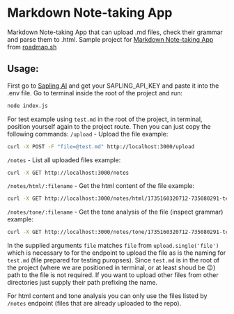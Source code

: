 # Markdown Note-taking App
Markdown Note-taking App that can upload .md files, check their grammar and parse them to .html.
Sample project for [Markdown Note-taking App](https://roadmap.sh/projects/markdown-note-taking-app) from [roadmap.sh](https://roadmap.sh/)

## Usage:
First go to [Sapling AI](https://sapling.ai/) and get your SAPLING_API_KEY and paste it into the .env file.
Go to terminal inside the root of the project and run:
```bash
node index.js
```

For test example using `test.md` in the root of the project, in terminal, position yourself again to the project route.
Then you can just copy the following commands:
`/upload` - Upload the file
example:
```bash
curl -X POST -F "file=@test.md" http://localhost:3000/upload
```

`/notes` - List all uploaded files
example:
```bash
curl -X GET http://localhost:3000/notes
```

`/notes/html/:filename` - Get the html content of the file
example:
```bash
curl -X GET http://localhost:3000/notes/html/1735160320712-735080291-test.md
```

`/notes/tone/:filename` - Get the tone analysis of the file (inspect grammar)
example:
```bash
curl -X GET http://localhost:3000/notes/tone/1735160320712-735080291-test.md
```

In the supplied arguments `file` matches `file` from `upload.single('file')` which is necessary to for the endpoint to upload the file as is the naming for `test.md` (file prepared for testing puropses).
Since `test.md` is in the root of the project (where we are positioned in terminal, or at least shoud be 😉) path to the file is not required.
If you want to upload other files from other directories just supply their path prefixing the name.

For html content and tone analysis you can only use the files listed by `/notes` endpoint (files that are already uploaded to the repo).
